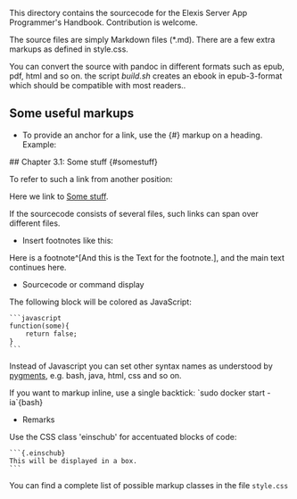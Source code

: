 This directory contains the sourcecode for the Elexis Server App Programmer's Handbook. Contribution is welcome.

The source files are simply Markdown files (*.md). There are a few extra markups as defined in style.css.

You can convert the source with pandoc in different formats such as epub, pdf, html and so on. the script *build.sh* creates an ebook in epub-3-format which should be compatible with most readers..

## Some useful markups

* To provide an anchor for a link, use the {#} markup on a heading. Example: 

\#\# Chapter 3.1: Some stuff \{\#somestuff\}

To refer to such a link from another position:

Here we link to [Some stuff](#somestuff).

If the sourcecode consists of several files, such links can span over different files.

* Insert footnotes like this:

Here is a footnote\^\[And this is the Text for the footnote.\], and the main text continues here.

* Sourcecode or command display

The following block will be colored as JavaScript:

    ```javascript
    function(some){
        return false;
    }
    ```


Instead of Javascript you can set other syntax names as understood by [pygments](http://pygments.org/), e.g. bash, java, html, css and so on.

If you want to markup inline, use a single backtick: \`sudo docker start -ia\`{bash}

* Remarks

Use the CSS class 'einschub' for accentuated blocks of code:

    ```{.einschub}
    This will be displayed in a box.
    ```

You can find a complete list of possible markup classes in the file `style.css` 